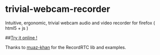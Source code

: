# trivial-webcam-recorder
Intuitive, ergonomic, trivial webcam audio and video recorder for firefox ( html5 + js )


##[Try it online !](//1twitif.github.io/trivial-webcam-recorder/)

Thanks to [muaz-khan](//github.com/muaz-khan/RecordRTC) for the RecordRTC lib and examples.

